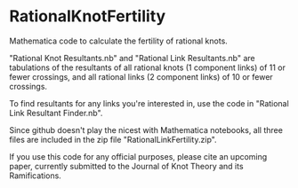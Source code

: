 # RationalKnotFertility
Mathematica code to calculate the fertility of rational knots.

"Rational Knot Resultants.nb" and "Rational Link Resultants.nb" are tabulations of the resultants of all rational knots (1 component links) of 11 or fewer crossings, and all rational links (2 component links) of 10 or fewer crossings. 

To find resultants for any links you're interested in, use the code in "Rational Link Resultant Finder.nb". 

Since github doesn't play the nicest with Mathematica notebooks, all three files are included in the zip file "RationalLinkFertility.zip".

If you use this code for any official purposes, please cite an upcoming paper, currently submitted to the Journal of Knot Theory and its Ramifications.
